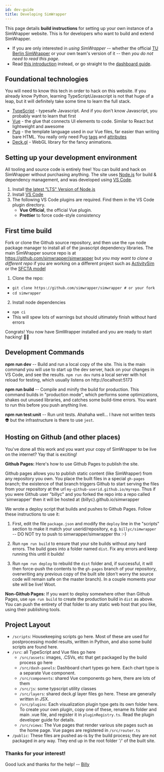 ```yaml
---
id: dev-guide
title: Developing SimWrapper
---
```


This page details **build instructions** for setting up your own instance of a SimWrapper website. This is for developers who want to build and extend SimWrapper.

- If you are only interested in _using SimWrapper_ -- whether the official [TU Berlin SimWrapper](https://vsp.berlin/simwrapper) or your own team's version of it -- then _you do not need to read this page._
- Read [this introduction](index.md) instead, or go straight to the [dashboard guide](guide-dashboards.md).

## Foundational technologies

You will need to know this tech in order to hack on this website. If you already know Python, learning TypeScript/Javascript is not that huge of a leap, but it will definitely take some time to learn the full stack.

- [TypeScript](https://typescriptlang.org) - typesafe Javascript. And if you don't know Javascript, you probably want to learn that first
- [Vue](https://vuejs.org) - the glue that connects UI elements to code. Similar to React but lightweight and awesome
- [Pug](https://pugjs.org/) - the template language used in our Vue files, far easier than writing bare HTML. You really only need Pug [tags](https://pugjs.org/language/tags.html) and [attributes](https://pugjs.org/language/attributes.html)
- [Deck.gl](https://deck.gl) - WebGL library for the fancy animations.

## Setting up your development environment

All tooling and source code is entirely free! You can build and hack on SimWrapper without purchasing anything. The site uses [Node.js](https://nodejs.org) for build & dependency management, and was developed using [VS Code](https://code.visualstudio.com/).

1. Install [the latest "LTS" Version of Node.js](https://nodejs.org/en/)
2. Install [VS Code](https://code.visualstudio.com/)
3. The following VS Code plugins are required. Find them in the VS Code plugin directory.
   - **Vue Official**, the official Vue plugin.
   - **Prettier** to force code-style consistency

## First time build

Fork or clone the Github source repository, and then use the `npm` node package manager to install all of the javascript dependency libraries. The main SimWrapper source repo is at <https://github.com/simwrapper/simwrapper> but _you may want to clone a different repo_ if you are working on a different project such as [ActivitySim](https://github.com/ActivitySim/dashboard) or the [SFCTA model](https://github.com/sfcta/simwrapper)

1. Clone the repo:

- `git clone https://github.com/simwrapper/simwrapper # or your fork`
- `cd simwrapper`

2. Install node dependencies

- `npm ci`
- This will spew lots of warnings but should ultimately finish without hard errors

Congrats! You now have SimWrapper installed and you are ready to start hacking! 🎉✨

## Development Commands

**npm run dev** -- Build and run a local copy of the site. This is the main command you will use to start up the dev server, hack on your changes in VS Code, and see the results. `npm run dev` runs a local server with hot reload for testing, which usually listens on http://localhost:5173

**npm run build** -- Compile and minify the build for production. This command builds in "production mode", which performs some optimizations, shakes out unused libraries, and catches some build-time errors. You want to run this before you push anything live.

**npm run test:unit** -- Run unit tests. Ahahaha well... I have not written tests 👽 but the infrastructure is there to use `jest`.

## Hosting on Github (and other places)

You've done all this work and you want your copy of SimWrapper to be live on the internet? Yay that is exciting!

**Github Pages:** Here's how to use Github Pages to publish the site.

Github pages allows you to publish static content (like SimWrapper) from any repository you own. You place the built files in a special `gh-pages` branch; the existence of that branch triggers Github to start serving the files from your repository at the url `my-github-userid.github.io/myrepo`. Thus if you were Github user "billyc" and you forked the repo into a repo called 'simwrapper' then it will be hosted at {billyc}.github.io/simwrapper

We wrote a deploy script that builds and pushes to Github Pages. Follow these instructions to use it:

1. First, edit the file `package.json` and modify the `deploy` line in the "scripts" section to make it match your userid/repository, e.g. `billyc/simwrapper` -- DO NOT try to push to simwrapper/simwrapper thx :-)

2. Run `npm run build` to ensure that your site builds without any hard errors. The build goes into a folder named `dist`. Fix any errors and keep running this until it builds!

3. Run `npm run deploy` to rebuild the `dist` folder and, if successful, it will then force-push the contents to the `gh-pages` branch of your repository, overwriting any previous copy of the built site (don't worry the source code will remain safe on the master branch). In a couple moments your site will be live! Woot.

**Non-Github Pages:** If you want to deploy somewhere other than Github Pages, use `npm run build` to create the production build in `dist` as above. You can push the entirety of that folder to any static web host that you like, using their publishing tools.

## Project Layout

- `/scripts`: Housekeeping scripts go here. Most of these are used for postprocessing model results, written in Python, and also some build scripts are found here.
- `/src`: all TypeScript and Vue files go here
  - `/src/assets`: images, .CSVs, etc that get packaged by the build process go here
  - `/src/dash-panels`: Dashboard chart types go here. Each chart type is a separate Vue component.
  - `/src/components`: shared Vue components go here, there are lots of them
  - `/src/js`: some typscript utility classes
  - `/src/layers`: shared deck.gl layer files go here. These are generally written in JSX.
  - `/src/plugins`: Each visualization plugin type gets its own folder here. To create your own plugin, copy one of these, rename its folder and main .vue file, and register it in `pluginRegistry.ts`. Read the plugin developer guide for details.
  - `/src/views`: The Vue pages that render various site pages such as the home page. Vue pages are registered in `/src/router.ts`
- `/public`: These files are pushed as-is by the build process; they are not packaged in any way. They end up in the root folder '/' of the built site.

### Thanks for your interest!

Good luck and thanks for the help! -- [Billy](https://github.com/billyc)
